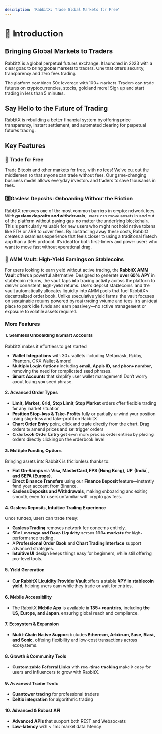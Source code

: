 ```yaml
---
description: 'RabbitX: Trade Global Markets for Free'
---
```


# 👋 Introduction

## Bringing Global Markets to Traders

RabbitX is a global perpetual futures exchange. It launched in 2023 with a clear goal: to bring global markets to traders. One that offers security, transparency and zero fees trading.

The platform combines 50x leverage with 100+ markets. Traders can trade futures on cryptocurrencies, stocks, gold and more! Sign up and start trading in less than 5 minutes.

## Say Hello to the Future of Trading

RabbitX is rebuilding a better financial system by offering price transparency, instant settlement, and automated clearing for perpetual futures trading.

## Key Features

### :tada: Trade for Free&#x20;

Trade Bitcoin and other markets for free, with no fees! We’ve cut out the middlemen so that anyone can trade without fees. Our game-changing business model allows everyday investors and traders to save thousands in fees.

### 0️⃣**Gasless Deposits: Onboarding Without the Friction**

RabbitX removes one of the most common barriers in crypto: network fees. With **gasless deposits and withdrawals**, users can move assets in and out of the platform without paying gas, no matter the underlying blockchain. This is particularly valuable for new users who might not hold native tokens like ETH or ARB to cover fees. By abstracting away these costs, RabbitX creates a seamless experience that feels closer to using a traditional fintech app than a DeFi protocol. It’s ideal for both first-timers and power users who want to move fast without operational drag.

### **💸 AMM Vault: High-Yield Earnings on Stablecoins**

For users looking to earn yield without active trading, the **RabbitX AMM Vault** offers a powerful alternative. Designed to generate **over 60% APY** in stablecoin returns, the vault taps into trading activity across the platform to deliver consistent, high-yield returns. Users deposit stablecoins, and the vault automatically allocates liquidity into AMM pools that fuel RabbitX’s decentralized order book. Unlike speculative yield farms, the vault focuses on sustainable returns powered by real trading volume and fees. It’s an ideal place to park idle funds and earn passively—no active management or exposure to volatile assets required.

### More Features

#### **1. Seamless Onboarding & Smart Accounts**

RabbitX makes it effortless to get started

* **Wallet Integrations** with 30+ wallets including Metamask, Rabby, Phantom, OKX Wallet & more!&#x20;
* **Multiple Login Options** including **email, Apple ID, and phone number**, removing the need for complicated seed phrases.
* **Smart Accounts** that simplify user wallet management! Don't worry about losing you seed phrase.

#### 2. Advanced Order Types

* **Limit, Market, Grid, Stop Limit, Stop Market** orders offer flexible trading for any market situation
* **Position Stop-loss & Take-Profits** fully or partially unwind your position using stop-loss and take-profit on RabbitX
* **Chart Order Entry** point, click and trade directly from the chart. Drag orders to amend prices and set trigger orders
* **Orderbook Order Entry** get even more precise order entries by placing orders directly clicking on the orderbook level

#### **3. Multiple Funding Options**

Bringing assets into RabbitX is frictionless thanks to:

* **Fiat On-Ramps** via **Visa, MasterCard, FPS (Hong Kong), UPI (India), and SEPA (Europe)**.
* **Direct Binance Transfers** using our **Finance Deposit** feature—instantly fund your account from Binance.
* **Gasless Deposits and Withdrawals**, making onboarding and exiting smooth, even for users unfamiliar with crypto gas fees.

#### **4. Gasless Deposits, Intuitive Trading Experience**

Once funded, users can trade freely:

* **Gasless Trading** removes network fee concerns entirely.
* **50x Leverage and Deep Liquidity** across **100+ markets** for high-performance trading.
* A **Professional Order Book** and **Chart Trading Interface** support advanced strategies.
* **Intuitive UI** design keeps things easy for beginners, while still offering pro-level tools.

#### **5. Yield Generation**

* **Our RabbitX Liquidity Provider Vault** offers a stable **APY in stablecoin yield**, helping users earn while they trade or wait for entries.

#### **6. Mobile Accessibility**

* The RabbitX **Mobile App** is available in **135+ countries**, including **the US, Europe, and Japan**, ensuring global reach and compliance.

#### **7. Ecosystem & Expansion**

* **Multi-Chain Native Support** includes **Ethereum, Arbitrum, Base, Blast, and Sonic**, offering flexibility and low-cost transactions across ecosystems.

#### **8. Growth & Community Tools**

* **Customizable Referral Links** with **real-time tracking** make it easy for users and influencers to grow with RabbitX.

#### **9. Advanced Trader Tools**

* **Quantower trading** for professional traders
* **Deltix integration** for algorithmic trading

#### **10. Advanced & Robust API**

* **Advanced APIs** that support both REST and Websockets
* **Low-latency** with < 1ms market data latency

